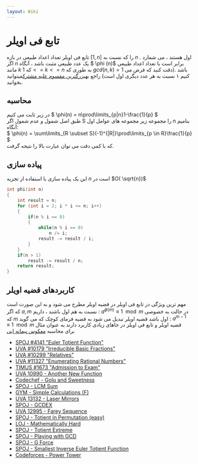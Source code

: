 ```yaml
---
layout: Wiki
---
```


# تابع فی اویلر 
تابع فی اویلر تعداد اعداد طبیعی در بازه $[1 , n]$ را که نسبت به $n$ اول هستند ، می شمارد . اگر $n$ یک عدد طبیعی مثبت باشد ، آنگاه 
$ \phi (n)$ برابر است با تعداد اعداد طبیعی مانند $k$ که $1 <= k <= n$ به طوری که $gcd(n , k) = 1$ باشد .(دقت کنید که فرض می کنیم ۱ نسبت به هر عدد دیگری اول است)
راجع به[بزرگترین مقسوم علیه مشترک]میتوانید بخوانید.

## محاسبه
در زیر ثابت می کنیم $ \phi(n) = n\prod\limits_{p|n}1-\frac{1}{p} $  
طبق اصل شمول و عدم شمول اگر S را مجموعه زیر مجموعه های عوامل اول n بنامیم آنگاه:  
$ \phi(n) = \sum\limits_{R \subset S}(-1)^{|R|}\prod\limits_{p \in R}\frac{1}{p} $  
که با کمی دقت می توان عبارت بالا را نتیجه گرفت.

## پیاده سازی
این یک پیاده سازی با استفاده از تجزیه $n$ است در $O( \sqrt{n})$
```C++
int phi(int n) 
{
    int result = n;
    for (int i = 2; i * i <= n; i++) 
    {
        if(n % i == 0) 
        {
            while(n % i == 0)
                n /= i;
            result -= result / i;
        }
    }
    if(n > 1)
        result -= result / n;
    return result;
}

```
## کاربردهای قضیه اویلر
مهم ترین ویژگی در تابع فی اویلر در قضیه اویلر مطرح می شود و به این صورت است که اگر $a , m$ نسبت به هم اول باشند ، داریم : $a^{ \phi (m)} \equiv 1 \mod m$
در حالت به خصوصی که $m$ اول باشد قضیه اویلر تبدیل می شود به قضیه فرمای کوچک که می گوید : $a^{m - 1} \equiv 1 \mod m$
قضیه اویلر و تابع فی اویلر در جاهای زیادی کاربرد دارند به عنوان مثال برای محاسبه [معکوس پیمانه ایی]()
* [SPOJ #4141 "Euler Totient Function"](https://www.spoj.com/problems/ETF/)
* [UVA #10179 "Irreducible Basic Fractions"](https://uva.onlinejudge.org/index.php?option=onlinejudge&page=show_problem&problem=1120)
* [UVA #10299 "Relatives"](https://uva.onlinejudge.org/index.php?option=onlinejudge&page=show_problem&problem=1240)
* [UVA #11327 "Enumerating Rational Numbers"](https://uva.onlinejudge.org/index.php?option=com_onlinejudge&Itemid=8&page=show_problem&problem=2302)
* [TIMUS #1673 "Admission to Exam"](http://acm.timus.ru/problem.aspx?space=1&num=1673)
* [UVA 10990 - Another New Function](https://uva.onlinejudge.org/index.php?option=onlinejudge&page=show_problem&problem=1931)
* [Codechef - Golu and Sweetness](https://www.codechef.com/problems/COZIE)
* [SPOJ - LCM Sum](https://www.spoj.com/problems/LCMSUM/)
* [GYM - Simple Calculations (F)](http://codeforces.com/gym/100975)
* [UVA 13132 - Laser Mirrors](https://uva.onlinejudge.org/index.php?option=com_onlinejudge&Itemid=8&page=show_problem&problem=5043)
* [SPOJ - GCDEX](https://www.spoj.com/problems/GCDEX/)
* [UVA 12995 - Farey Sequence](https://uva.onlinejudge.org/index.php?option=com_onlinejudge&Itemid=8&page=show_problem&problem=4878)
* [SPOJ - Totient in Permutation (easy)](https://www.spoj.com/problems/TIP1/)
* [LOJ - Mathematically Hard](http://lightoj.com/login_main.php?url=volume_showproblem.php?problem=1007)
* [SPOJ - Totient Extreme](https://www.spoj.com/problems/DCEPCA03/)
* [SPOJ - Playing with GCD](https://www.spoj.com/problems/NAJPWG/)
* [SPOJ - G Force](https://www.spoj.com/problems/DCEPC12G/)
* [SPOJ - Smallest Inverse Euler Totient Function](https://www.spoj.com/problems/INVPHI/)
* [Codeforces - Power Tower](http://codeforces.com/problemset/problem/906/D)

[بزرگترین مقسوم علیه مشترک]:euclid_gcd
[معکوس پیمانه ایی]:modular_inverse
